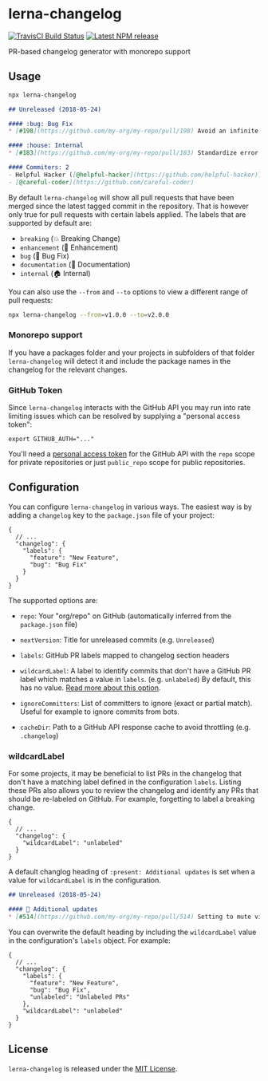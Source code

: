 lerna-changelog
==============================================================================

[![TravisCI Build Status][travis-badge]][travis-badge-url]
[![Latest NPM release][npm-badge]][npm-badge-url]

[npm-badge]: https://img.shields.io/npm/v/lerna-changelog.svg
[npm-badge-url]: https://www.npmjs.com/package/lerna-changelog
[travis-badge]: https://img.shields.io/travis/lerna/lerna-changelog/master.svg
[travis-badge-url]: https://travis-ci.org/lerna/lerna-changelog

PR-based changelog generator with monorepo support


Usage
------------------------------------------------------------------------------

```bash
npx lerna-changelog
```

```md
## Unreleased (2018-05-24)

#### :bug: Bug Fix
* [#198](https://github.com/my-org/my-repo/pull/198) Avoid an infinite loop ([@helpful-hacker](https://github.com/helpful-hacker))

#### :house: Internal
* [#183](https://github.com/my-org/my-repo/pull/183) Standardize error messages ([@careful-coder](https://github.com/careful-coder))

#### Commiters: 2
- Helpful Hacker ([@helpful-hacker](https://github.com/helpful-hacker))
- [@careful-coder](https://github.com/careful-coder)
```

By default `lerna-changelog` will show all pull requests that have been merged
since the latest tagged commit in the repository. That is however only true for
pull requests with certain labels applied. The labels that are supported by
default are:

- `breaking` (:boom: Breaking Change)
- `enhancement` (:rocket: Enhancement)
- `bug` (:bug: Bug Fix)
- `documentation` (:memo: Documentation)
- `internal` (:house: Internal)

You can also use the `--from` and `--to` options to view a different
range of pull requests:

```bash
npx lerna-changelog --from=v1.0.0 --to=v2.0.0
```

### Monorepo support

If you have a packages folder and your projects in subfolders of that folder `lerna-changelog` will detect it and include the package names in the changelog for the relevant changes.

### GitHub Token

Since `lerna-changelog` interacts with the GitHub API you may run into rate
limiting issues which can be resolved by supplying a "personal access token":

```
export GITHUB_AUTH="..."
```

You'll need a [personal access token](https://github.com/settings/tokens)
for the GitHub API with the `repo` scope for private repositories or just
`public_repo` scope for public repositories.


Configuration
------------------------------------------------------------------------------

You can configure `lerna-changelog` in various ways. The easiest way is by
adding a `changelog` key to the `package.json` file of your project:

```json5
{
  // ...
  "changelog": {
    "labels": {
      "feature": "New Feature",
      "bug": "Bug Fix"
    }
  }
}
```

The supported options are:

- `repo`: Your "org/repo" on GitHub
  (automatically inferred from the `package.json` file)

- `nextVersion`: Title for unreleased commits
  (e.g. `Unreleased`)

- `labels`: GitHub PR labels mapped to changelog section headers

- `wildcardLabel`: A label to identify commits that don't have a GitHub PR label 
  which matches a value in `labels`. (e.g. `unlabeled`) By default, this has no value. [Read more about this option](#wildcardlabel).

- `ignoreCommitters`: List of committers to ignore (exact or partial match).
  Useful for example to ignore commits from bots.

- `cacheDir`: Path to a GitHub API response cache to avoid throttling
  (e.g. `.changelog`)

### wildcardLabel

For some projects, it may be beneficial to list PRs in the changelog that don't 
have a matching label defined in the configuration `labels`. Listing these PRs also allows you to review the changelog and identify any PRs that should be re-labeled on GitHub. For example, forgetting to label a breaking change.

```json5
{
  // ...
  "changelog": {
    "wildcardLabel": "unlabeled"
  }
}
```

A default changlog heading of `:present: Additional updates` is set when a value for `wildcardLabel` is in the configuration.

```md
## Unreleased (2018-05-24)

#### 🎁 Additional updates
* [#514](https://github.com/my-org/my-repo/pull/514) Setting to mute video ([@diligent-developer](https://github.com/diligent-developer))
```

You can overwrite the default heading by including the `wildcardLabel` value in the configuration's `labels` object. For example:

```json5
{
  // ...
  "changelog": {
    "labels": {
      "feature": "New Feature",
      "bug": "Bug Fix",
      "unlabeled": "Unlabeled PRs"
    },
    "wildcardLabel": "unlabeled"
  }
}
```


License
------------------------------------------------------------------------------

`lerna-changelog` is released under the [MIT License](LICENSE).
